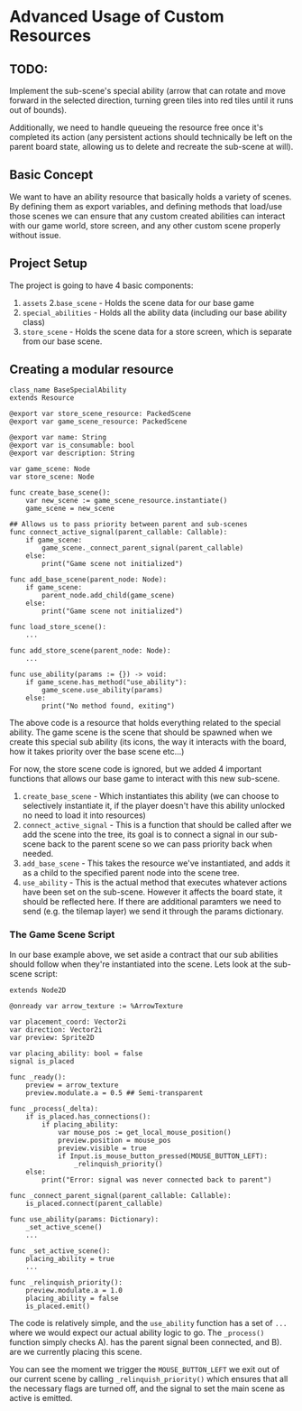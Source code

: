 # Advanced Usage of Custom Resources

## TODO:

Implement the sub-scene's special ability (arrow that can rotate and move forward in the selected direction, turning green tiles into red tiles until it runs out of bounds).

Additionally, we need to handle queueing the resource free once it's completed its action (any persistent actions should technically be left on the parent board state, allowing us to delete and recreate the sub-scene at will).

## Basic Concept

We want to have an ability resource that basically holds a variety of scenes. By defining them as export variables, and defining methods that load/use those scenes we can ensure that any custom created abilities can interact with our game world, store screen, and any other custom scene properly without issue.

## Project Setup

The project is going to have 4 basic components:

1. `assets`
2.`base_scene` - Holds the scene data for our base game
3. `special_abilities` - Holds all the ability data (including our base ability class)
4. `store_scene` - Holds the scene data for a store screen, which is separate from our base scene.

## Creating a modular resource

```
class_name BaseSpecialAbility
extends Resource

@export var store_scene_resource: PackedScene
@export var game_scene_resource: PackedScene

@export var name: String
@export var is_consumable: bool
@export var description: String

var game_scene: Node
var store_scene: Node

func create_base_scene():
	var new_scene := game_scene_resource.instantiate()
	game_scene = new_scene
	
## Allows us to pass priority between parent and sub-scenes
func connect_active_signal(parent_callable: Callable):
	if game_scene:
		game_scene._connect_parent_signal(parent_callable)
	else:
		print("Game scene not initialized")

func add_base_scene(parent_node: Node):
	if game_scene:
		parent_node.add_child(game_scene)
	else:
		print("Game scene not initialized")
	
func load_store_scene():
	...

func add_store_scene(parent_node: Node):
	...

func use_ability(params := {}) -> void:
	if game_scene.has_method("use_ability"):
		game_scene.use_ability(params)
	else:
		print("No method found, exiting")
```

The above code is a resource that holds everything related to the special ability. The game scene is the scene that should be spawned when we create this special sub ability (its icons, the way it interacts with the board, how it takes priority over the base scene etc...)

For now, the store scene code is ignored, but we added 4 important functions that allows our base game to interact with this new sub-scene.

1. `create_base_scene` - Which instantiates this ability (we can choose to selectively instantiate it, if the player doesn't have this ability unlocked no need to load it into resources)
2. `connect_active_signal` - This is a function that should be called after we add the scene into the tree, its goal is to connect a signal in our sub-scene back to the parent scene so we can pass priority back when needed.
3. `add_base_scene` - This takes the resource we've instantiated, and adds it as a child to the specified parent node into the scene tree.
4. `use_ability` - This is the actual method that executes whatever actions have been set on the sub-scene. However it affects the board state, it should be reflected here. If there are additional paramters we need to send (e.g. the tilemap layer) we send it through the params dictionary.

### The Game Scene Script

In our base example above, we set aside a contract that our sub abilities should follow when they're instantiated into the scene. Lets look at the sub-scene script:

```
extends Node2D

@onready var arrow_texture := %ArrowTexture

var placement_coord: Vector2i
var direction: Vector2i
var preview: Sprite2D

var placing_ability: bool = false
signal is_placed

func _ready():
	preview = arrow_texture
	preview.modulate.a = 0.5 ## Semi-transparent

func _process(_delta):
	if is_placed.has_connections():
		if placing_ability:
			var mouse_pos := get_local_mouse_position()
			preview.position = mouse_pos
			preview.visible = true
			if Input.is_mouse_button_pressed(MOUSE_BUTTON_LEFT):
				_relinquish_priority()
	else:
		print("Error: signal was never connected back to parent")

func _connect_parent_signal(parent_callable: Callable):
	is_placed.connect(parent_callable)

func use_ability(params: Dictionary):
	_set_active_scene()
	...

func _set_active_scene():
	placing_ability = true
	...

func _relinquish_priority():
	preview.modulate.a = 1.0
	placing_ability = false
	is_placed.emit()
```

The code is relatively simple, and the `use_ability` function has a set of `...` where we would expect our actual ability logic to go. The `_process()` function simply checks A). has the parent signal been connected, and B). are we currently placing this scene.

You can see the moment we trigger the `MOUSE_BUTTON_LEFT` we exit out of our current scene by calling `_relinquish_priority()` which ensures that all the necessary flags are turned off, and the signal to set the main scene as active is emitted.
